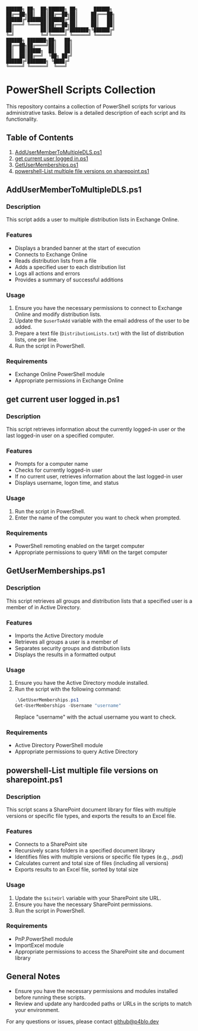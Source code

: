 ```
██████╗ ██╗  ██╗██████╗ ██╗      ██████╗ 
██╔══██╗██║  ██║██╔══██╗██║     ██╔═══██╗
██████╔╝███████║██████╔╝██║     ██║   ██║
██╔═══╝ ╚════██║██╔══██╗██║     ██║   ██║
██║          ██║██████╔╝███████╗╚██████╔╝
╚═╝          ╚═╝╚═════╝ ╚══════╝ ╚═════╝ 
██████╗ ███████╗██╗   ██╗
██╔══██╗██╔════╝██║   ██║
██║  ██║█████╗  ██║   ██║
██║  ██║██╔══╝  ╚██╗ ██╔╝
██████╔╝███████╗ ╚████╔╝ 
╚═════╝ ╚══════╝  ╚═══╝  
```

# PowerShell Scripts Collection

This repository contains a collection of PowerShell scripts for various administrative tasks. Below is a detailed description of each script and its functionality.

## Table of Contents

1. [AddUserMemberToMultipleDLS.ps1](#addusermembertomultipledlsps1)
2. [get current user logged in.ps1](#get-current-user-logged-inps1)
3. [GetUserMemberships.ps1](#getusermembershipsps1)
4. [powershell-List multiple file versions on sharepoint.ps1](#powershell-list-multiple-file-versions-on-sharepointps1)

## AddUserMemberToMultipleDLS.ps1

### Description
This script adds a user to multiple distribution lists in Exchange Online.

### Features
- Displays a branded banner at the start of execution
- Connects to Exchange Online
- Reads distribution lists from a file
- Adds a specified user to each distribution list
- Logs all actions and errors
- Provides a summary of successful additions

### Usage
1. Ensure you have the necessary permissions to connect to Exchange Online and modify distribution lists.
2. Update the `$userToAdd` variable with the email address of the user to be added.
3. Prepare a text file (`DistributionLists.txt`) with the list of distribution lists, one per line.
4. Run the script in PowerShell.

### Requirements
- Exchange Online PowerShell module
- Appropriate permissions in Exchange Online

## get current user logged in.ps1

### Description
This script retrieves information about the currently logged-in user or the last logged-in user on a specified computer.

### Features
- Prompts for a computer name
- Checks for currently logged-in user
- If no current user, retrieves information about the last logged-in user
- Displays username, logon time, and status

### Usage
1. Run the script in PowerShell.
2. Enter the name of the computer you want to check when prompted.

### Requirements
- PowerShell remoting enabled on the target computer
- Appropriate permissions to query WMI on the target computer

## GetUserMemberships.ps1

### Description
This script retrieves all groups and distribution lists that a specified user is a member of in Active Directory.

### Features
- Imports the Active Directory module
- Retrieves all groups a user is a member of
- Separates security groups and distribution lists
- Displays the results in a formatted output

### Usage
1. Ensure you have the Active Directory module installed.
2. Run the script with the following command:
   ```powershell
   .\GetUserMemberships.ps1
   Get-UserMemberships -Username "username"
   ```
   Replace "username" with the actual username you want to check.

### Requirements
- Active Directory PowerShell module
- Appropriate permissions to query Active Directory

## powershell-List multiple file versions on sharepoint.ps1

### Description
This script scans a SharePoint document library for files with multiple versions or specific file types, and exports the results to an Excel file.

### Features
- Connects to a SharePoint site
- Recursively scans folders in a specified document library
- Identifies files with multiple versions or specific file types (e.g., .psd)
- Calculates current and total size of files (including all versions)
- Exports results to an Excel file, sorted by total size

### Usage
1. Update the `$siteUrl` variable with your SharePoint site URL.
2. Ensure you have the necessary SharePoint permissions.
3. Run the script in PowerShell.

### Requirements
- PnP.PowerShell module
- ImportExcel module
- Appropriate permissions to access the SharePoint site and document library

## General Notes

- Ensure you have the necessary permissions and modules installed before running these scripts.
- Review and update any hardcoded paths or URLs in the scripts to match your environment.

For any questions or issues, please contact github@p4blo.dev

